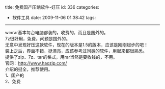 title: 免费国产压缩软件-好压
id: 336
categories:
  - 软件工具
date: 2009-11-06 01:38:42
tags:
---

winrar基本每台电脑都装的，收费的，而且是国外的。
</br>7z很好用，免费，问题是国外的。
</br>无意中发现好压这款软件，现在的版本是1.5的版本，应该是刚刚起步的吧！
</br>装上之后，界面不错，挺漂亮，应该参考过同类的软件，用起来都很熟悉。
</br>提供了zip、7z、tar的格式，用rar当然是要收钱的，不用。
</br>官网：http://www.haozip.com/
</br>介绍的挺全，推荐使用。
</br>1、国产的
</br>2、免费